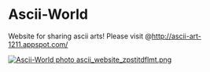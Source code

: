 # Ascii-World
Website for sharing ascii arts!
Please visit @http://ascii-art-1211.appspot.com/


<a href="http://s1026.photobucket.com/user/hjsong/media/ascii_website_zpstitdflmt.png.html" target="_blank"><img src="http://i1026.photobucket.com/albums/y324/hjsong/ascii_website_zpstitdflmt.png" border="0" alt="Ascii-World photo ascii_website_zpstitdflmt.png"/></a>
